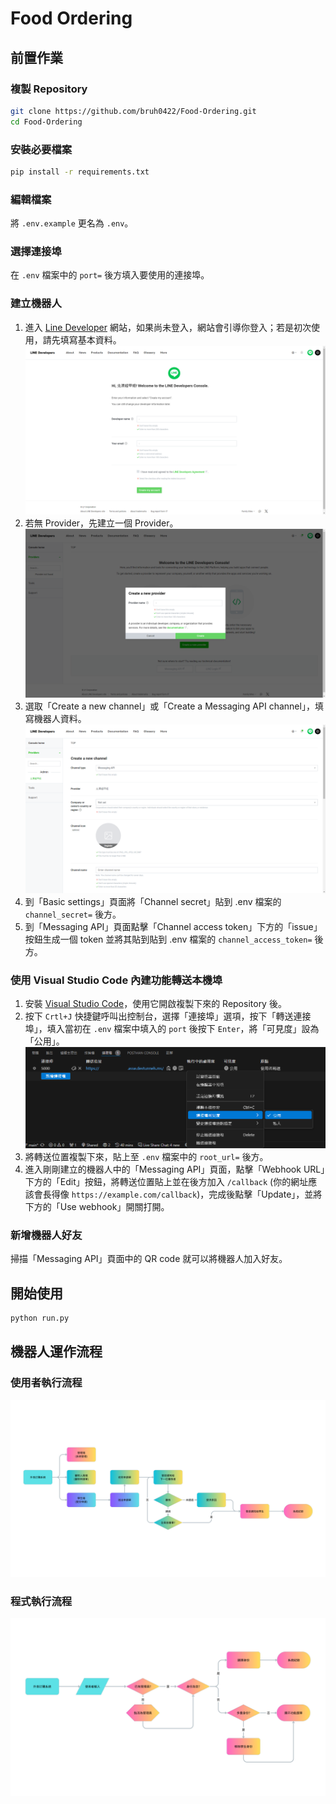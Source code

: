 # Food Ordering

## 前置作業
### 複製 Repository
```bash
git clone https://github.com/bruh0422/Food-Ordering.git
cd Food-Ordering
```

### 安裝必要檔案
```bash
pip install -r requirements.txt
```

### 編輯檔案
將 `.env.example` 更名為 `.env`。

### 選擇連接埠
在 `.env` 檔案中的 `port=` 後方填入要使用的連接埠。

### 建立機器人
1. 進入 [Line Developer](https://developers.line.biz/console/) 網站，如果尚未登入，網站會引導你登入；若是初次使用，請先填寫基本資料。
![填寫基本資料](readme_image/1.png)
2. 若無 Provider，先建立一個 Provider。
![建立 Provider](readme_image/2.png)
3. 選取「Create a new channel」或「Create a Messaging API channel」，填寫機器人資料。
![建立機器人](readme_image/3.png)
4. 到「Basic settings」頁面將「Channel secret」貼到 .env 檔案的 `channel_secret=` 後方。
5. 到「Messaging API」頁面點擊「Channel access token」下方的「issue」按鈕生成一個 token 並將其貼到貼到 .env 檔案的 `channel_access_token=` 後方。

### 使用 Visual Studio Code 內建功能轉送本機埠
1. 安裝 [Visual Studio Code](https://code.visualstudio.com/)，使用它開啟複製下來的 Repository 後。
2. 按下 `Crtl+J` 快捷鍵呼叫出控制台，選擇「連接埠」選項，按下「轉送連接埠」，填入當初在 `.env` 檔案中填入的 `port` 後按下 `Enter`，將「可見度」設為「公用」。
![轉送本機埠](readme_image/4.png)
3. 將轉送位置複製下來，貼上至 `.env` 檔案中的 `root_url=` 後方。
4. 進入剛剛建立的機器人中的「Messaging API」頁面，點擊「Webhook URL」下方的「Edit」按鈕，將轉送位置貼上並在後方加入 `/callback` (你的網址應該會長得像 `https://example.com/callback`)，完成後點擊「Update」，並將下方的「Use webhook」開關打開。

### 新增機器人好友
掃描「Messaging API」頁面中的 QR code 就可以將機器人加入好友。

## 開始使用
```bash
python run.py
```

## 機器人運作流程
### 使用者執行流程
![使用者執行流程](readme_image/使用者執行流程.png)

### 程式執行流程
![程式執行流程](readme_image/程式執行流程.png)